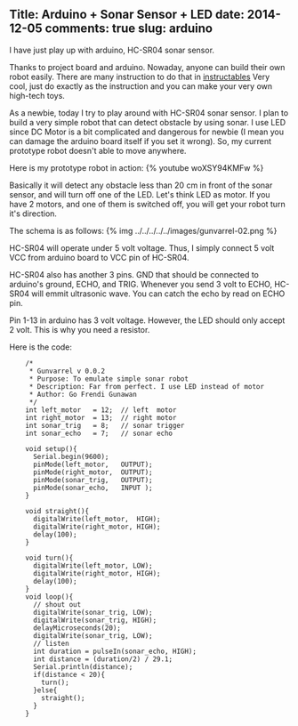 Title: Arduino + Sonar Sensor + LED
date: 2014-12-05
comments: true
slug: arduino
---

<!-- PELICAN_BEGIN_SUMMARY -->
I have just play up with arduino, HC-SR04 sonar sensor.
<!-- PELICAN_END_SUMMARY -->

Thanks to project board and arduino. Nowaday, anyone can build their own robot easily.
There are many instruction to do that in [instructables](http://www.instructables.com/tag/type-id/category-technology/channel-arduino/)
Very cool, just do exactly as the instruction and you can make your very own high-tech toys.

As a newbie, today I try to play around with HC-SR04 sonar sensor. I plan to build a very simple robot that can detect obstacle by using sonar.
I use LED since DC Motor is a bit complicated and dangerous for newbie (I mean you can damage the arduino board itself if you set it wrong).
So, my current prototype robot doesn't able to move anywhere.

Here is my prototype robot in action:
{% youtube woXSY94KMFw %}

Basically it will detect any obstacle less than 20 cm in front of the sonar sensor, and will turn off one of the LED.
Let's think LED as motor. If you have 2 motors, and one of them is switched off, you will get your robot turn it's direction.

The schema is as follows:
{% img ../../../../../images/gunvarrel-02.png %}

HC-SR04 will operate under 5 volt voltage. Thus, I simply connect 5 volt VCC from arduino board to VCC pin of HC-SR04.

HC-SR04 also has another 3 pins. GND that should be connected to arduino's ground, ECHO, and TRIG.
Whenever you send 3 volt to ECHO, HC-SR04 will emmit ultrasonic wave. You can catch the echo by read on ECHO pin.

Pin 1-13 in arduino has 3 volt voltage. However, the LED should only accept 2 volt. This is why you need a resistor.

Here is the code:
```
    /*
     * Gunvarrel v 0.0.2
     * Purpose: To emulate simple sonar robot
     * Description: Far from perfect. I use LED instead of motor
     * Author: Go Frendi Gunawan
     */
    int left_motor   = 12;  // left  motor
    int right_motor  = 13;  // right motor
    int sonar_trig   = 8;   // sonar trigger
    int sonar_echo   = 7;   // sonar echo

    void setup(){
      Serial.begin(9600);
      pinMode(left_motor,   OUTPUT);
      pinMode(right_motor,  OUTPUT);
      pinMode(sonar_trig,   OUTPUT);
      pinMode(sonar_echo,   INPUT );
    }

    void straight(){
      digitalWrite(left_motor,  HIGH);
      digitalWrite(right_motor, HIGH);
      delay(100);
    }

    void turn(){
      digitalWrite(left_motor, LOW);
      digitalWrite(right_motor, HIGH);
      delay(100);
    }
    void loop(){
      // shout out
      digitalWrite(sonar_trig, LOW);
      digitalWrite(sonar_trig, HIGH);
      delayMicroseconds(20);
      digitalWrite(sonar_trig, LOW);
      // listen
      int duration = pulseIn(sonar_echo, HIGH);
      int distance = (duration/2) / 29.1;
      Serial.println(distance);
      if(distance < 20){
        turn();
      }else{
        straight();
      }
    }
```